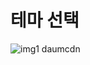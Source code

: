 # 테마 선택

![img1 daumcdn](https://user-images.githubusercontent.com/20349742/141311473-c1c7a8d1-390c-4716-ae50-636fde0ebd44.png)
